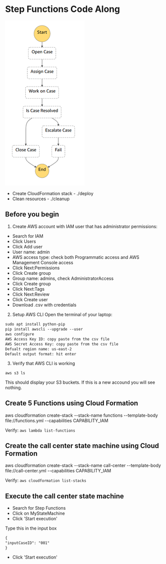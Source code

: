 # Step Functions Code Along

![diagram](state-machine.png)
* Create CloudFormation stack - ./deploy
* Clean resources - ./cleanup

## Before you begin
1) Create AWS account with IAM user that has administrator permissions:
* Search for IAM
* Click Users
* Click Add user
* User name: admin
* AWS access type: check both Programmatic access and AWS Management Console access
* Click Next:Permissions
* Click Create group
* Group name: admins, check AdministratorAccess
* Click Create group
* Click Next:Tags
* Click Next:Review
* Click Create user 
* Download .csv with credentials


2) Setup AWS CLI
Open the terminal of your laptop:
```
sudo apt install python-pip
pip install awscli --upgrade --user
aws configure
AWS Access Key ID: copy paste from the csv file
AWS Secret Access Key: copy paste from the csv file
Defualt region name: us-east-2
Default output format: hit enter
```

3) Verify that AWS CLI is working
```
aws s3 ls
```
This should display your S3 buckets. If this is a new accound you will see nothing.

## Create 5 Functions using Cloud Formation
aws cloudformation create-stack --stack-name functions --template-body file://functions.yml --capabilities CAPABILITY_IAM

Verify: `aws lambda list-functions`

## Create the call center state machine using Cloud Formation
aws cloudformation create-stack --stack-name call-center --template-body file://call-center.yml --capabilities CAPABILITY_IAM

Verify: `aws cloudformation list-stacks`

## Execute the call center state machine
* Search for Step Functions
* Click on MyStateMachine
* Click 'Start execution'

Type this in the input box
```
{
"inputCaseID": "001"
}
```
* Click 'Start execution'
